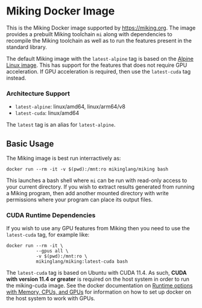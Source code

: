 # Miking Docker Image

This is the Miking Docker image supported by https://miking.org. The image
provides a prebuilt Miking toolchain `mi` along with dependencies to recompile
the Miking toolchain as well as to run the features present in the standard
library.

The default Miking image with the `latest-alpine` tag is based on the
[Alpine Linux image](https://hub.docker.com/_/alpine). This has support for the
features that does not require GPU acceleration. If GPU acceleration is
required, then use the `latest-cuda` tag instead.

### Architecture Support

 * `latest-alpine`: linux/amd64, linux/arm64/v8
 * `latest-cuda`: linux/amd64

The `latest` tag is an alias for `latest-alpine`.

## Basic Usage
The Miking image is best run interractively as:

```
docker run --rm -it -v $(pwd):/mnt:ro mikinglang/miking bash
```

This launches a bash shell where `mi` can be run with read-only access to your
current directory. If you wish to extract results generated from running a
Miking program, then add another mounted directory with write permissions where
your program can place its output files.

### CUDA Runtime Dependencies

If you wish to use any GPU features from Miking then you need to use the
`latest-cuda` tag, for example like:

```
docker run --rm -it \
           --gpus all \
           -v $(pwd):/mnt:ro \
           mikinglang/miking:latest-cuda bash
```

The `latest-cuda` tag is based on Ubuntu with CUDA 11.4. As such, **CUDA with
version 11.4 or greater** is required on the host system in order to run the
miking-cuda image. See the docker documentation on
[Runtime options with Memory, CPUs, and GPUs](https://docs.docker.com/config/containers/resource_constraints/#gpu)
for information on how to set up docker on the host system to work with GPUs.
